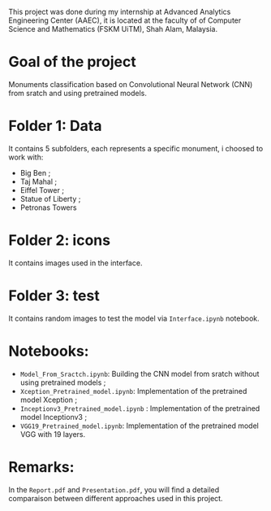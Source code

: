 This project was done during my internship at Advanced Analytics Engineering Center (AAEC), it is located
at the faculty of of Computer Science and Mathematics (FSKM UiTM), Shah Alam, Malaysia.

# Goal of the project
Monuments classification based on Convolutional Neural Network (CNN) from sratch and using pretrained models.

# Folder 1: Data


It contains 5 subfolders, each represents a specific monument, i choosed to work with:
* Big Ben ; 
* Taj Mahal ; 
* Eiffel Tower ; 
* Statue of Liberty ; 
* Petronas Towers

# Folder 2: icons


It contains images used in the interface.

# Folder 3: test


It contains random images to test the model via `Interface.ipynb` notebook.

# Notebooks:


* `Model_From_Sractch.ipynb`: Building the CNN model from sratch without using pretrained models ;
* `Xception_Pretrained_model.ipynb`: Implementation of the pretrained model Xception ;
* `Inceptionv3_Pretrained_model.ipynb` : Implementation of the pretrained model Inceptionv3 ;
* `VGG19_Pretrained_model.ipynb`: Implementation of the pretrained model VGG with 19 layers.

# Remarks:

In the `Report.pdf` and `Presentation.pdf`, you will find a detailed comparaison between different approaches used in this project.
